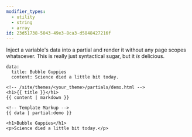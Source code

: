 ```yaml
---
modifier_types:
  - utility
  - string
  - array
id: 23d51738-5043-49e3-8ca3-d5848427216f
---
```

Inject a variable's data into a partial and render it without any page scopes whatsoever. This is really just syntactical sugar, but it _is_ delicious.

```.language-yaml
data:
  title: Bubble Guppies
  content: Science died a little bit today.
```

```
<!-- /site/themes/<your_theme>/partials/demo.html -->
<h1>{{ title }}</h1>
{{ content | markdown }}

<!-- Template Markup -->
{{ data | partial:demo }}
```

```.language-output
<h1>Bubble Guppies</h1>
<p>Science died a little bit today.</p>
```
